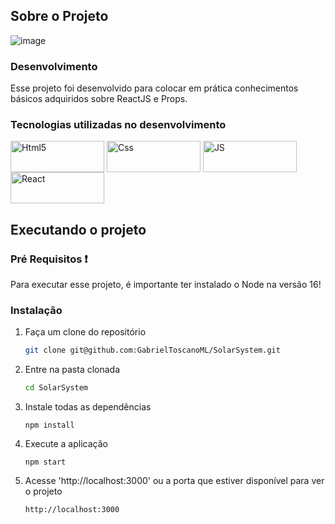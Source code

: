 <!-- ABOUT THE PROJECT -->
## Sobre o Projeto

![image](https://github.com/GabrielToscanoML/SolarSystem/assets/68169956/859bc532-2a30-44cf-961c-aec1f0c1d89a)


### Desenvolvimento

Esse projeto foi desenvolvido para colocar em prática conhecimentos básicos adquiridos sobre ReactJS e Props.

### Tecnologias utilizadas no desenvolvimento

  <img align="center" alt="Html5" src="https://img.shields.io/badge/HTML5-E34F26?style=for-the-badge&logo=html5&logoColor=white" width="150" height="50" />
  <img align="center" alt="Css" src="https://img.shields.io/badge/CSS3-1572B6?style=for-the-badge&logo=css3&logoColor=white"  width="150" height="50" />
  <img align="center" alt="JS" src="https://img.shields.io/badge/JavaScript-F7DF1E?style=for-the-badge&logo=javascript&logoColor=black"  width="150" height="50" />
  <img align="center" alt="React" src="https://img.shields.io/badge/React-20232A?style=for-the-badge&logo=react&logoColor=61DAFB" width="150" height="50" />

<!-- GETTING STARTED -->
## Executando o projeto

### Pré Requisitos :heavy_exclamation_mark:

Para executar esse projeto, é importante ter instalado o Node na versão 16!

### Instalação

1. Faça um clone do repositório
   ```sh
   git clone git@github.com:GabrielToscanoML/SolarSystem.git
   ```
2. Entre na pasta clonada
   ```sh
   cd SolarSystem
   ```
3. Instale todas as dependências 
   ```
   npm install
   ```
4. Execute a aplicação
   ```
   npm start
   ```
5. Acesse 'http://localhost:3000' ou a porta que estiver disponível para ver o projeto
   ```
   http://localhost:3000
   ```
   
